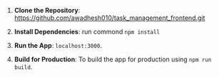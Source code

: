 

1. **Clone the Repository**:
  https://github.com/awadhesh010/task_management_frontend.git

2. **Install Dependencies**: 
 run commond `npm install`


3. **Run the App**: 
 `localhost:3000`.


4. **Build for Production**: 
To build the app for production using `npm run build`.


